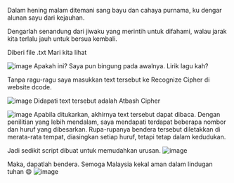 Dalam hening malam ditemani sang bayu dan cahaya purnama, ku dengar alunan sayu dari kejauhan.

Dengarlah senandung dari jiwaku yang merintih untuk difahami, walau jarak kita terlalu jauh untuk bersua kembali.

Diberi file .txt
Mari kita lihat

![image](https://github.com/6D756E6972/3108CTF/assets/129729880/38837835-b137-434d-a443-15c3643c7674)
Apakah ini? Saya pun bingung pada awalnya. Lirik lagu kah?

Tanpa ragu-ragu saya masukkan text tersebut ke Recognize Cipher di website dcode.

![image](https://github.com/6D756E6972/3108CTF/assets/129729880/5296cd15-b3c3-4b8b-a814-9ab36f4c1dcc)
Didapati text tersebut adalah Atbash Cipher

![image](https://github.com/6D756E6972/3108CTF/assets/129729880/d5604ea8-7819-45fc-a6be-1fa7ab6557e2)
Apabila ditukarkan, akhirnya text tersebut dapat dibaca.
Dengan penilitian yang lebih mendalam, saya mendapati terdapat beberapa nombor dan huruf yang dibesarkan.
Rupa-rupanya bendera tersebut diletakkan di merata-rata tempat, diasingkan setiap huruf, tetapi tetap dalam kedudukan.

Jadi sedikit script dibuat untuk memudahkan urusan.
![image](https://github.com/6D756E6972/3108CTF/assets/129729880/2070df04-7844-4335-b2d5-a661fceec0b9)

Maka, dapatlah bendera. Semoga Malaysia kekal aman dalam lindugan tuhan 😄
![image](https://github.com/6D756E6972/3108CTF/assets/129729880/45042611-6b0f-4a84-9fc4-e7d452776cf0)


